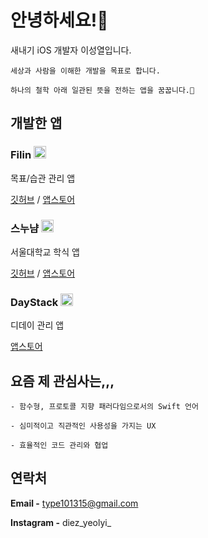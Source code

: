 # 안녕하세요!👋

새내기 iOS 개발자 이성열입니다.

    세상과 사람을 이해한 개발을 목표로 합니다.

    하나의 철학 아래 일관된 뜻을 전하는 앱을 꿈꿉니다.💭

## 개발한 앱

### Filin <img src="https://user-images.githubusercontent.com/70733203/106231558-54c64200-6235-11eb-9045-44787fa26ac0.png" width=20>

목표/습관 관리 앱 

[깃허브](https://github.com/Yeolyi/Filin)  /  [앱스토어](https://apps.apple.com/kr/app/filin/id1545601686)

### 스누냠 <img src="https://user-images.githubusercontent.com/70733203/106231436-16c91e00-6235-11eb-947a-1289520f530f.png" width=20>

서울대학교 학식 앱 

[깃허브](https://github.com/Yeolyi/SNUYum)  /  [앱스토어](https://apps.apple.com/kr/app/%EC%8A%A4%EB%88%84%EB%83%A0-%EC%84%9C%EC%9A%B8%EB%8C%80%ED%95%99%EA%B5%90-%ED%95%99%EC%8B%9D/id1528983763)

### DayStack <img src="https://user-images.githubusercontent.com/70733203/106231143-59d6c180-6234-11eb-8223-fe4605774128.png" width=20>

디데이 관리 앱 

[앱스토어](https://apps.apple.com/kr/app/daystack-%EB%94%94%EB%8D%B0%EC%9D%B4/id1501387904)

## 요즘 제 관심사는,,,

    - 함수형, 프로토콜 지향 패러다임으로서의 Swift 언어
    
    - 심미적이고 직관적인 사용성을 가지는 UX
    
    - 효율적인 코드 관리와 협업

## 연락처

**Email -** type101315@gmail.com

**Instagram -** diez_yeolyi_
